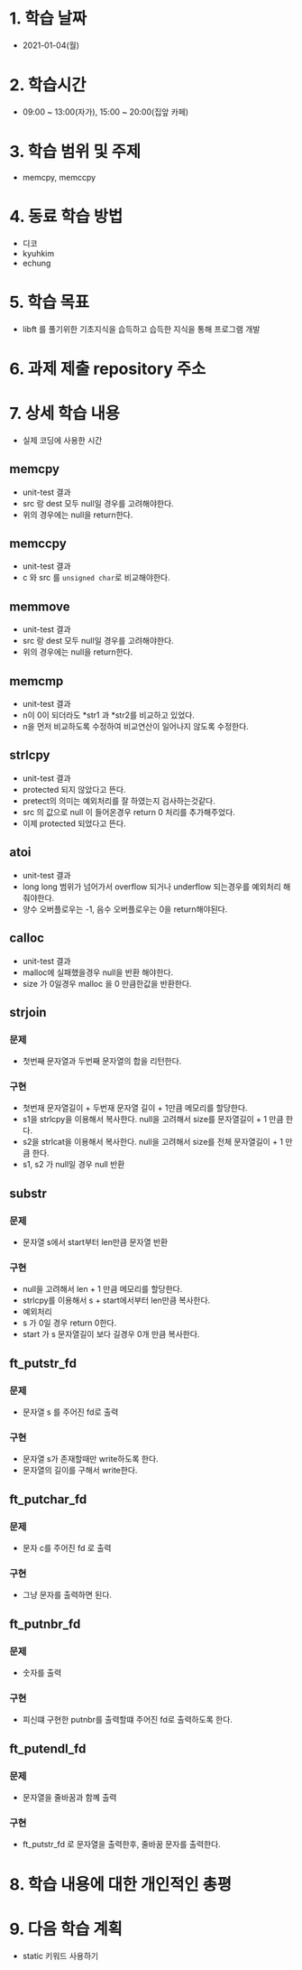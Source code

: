 # 1. 학습 날짜

* 2021-01-04(월)

# 2. 학습시간

* 09:00 ~ 13:00(자가), 15:00 ~ 20:00(집앞 카페)

# 3. 학습 범위 및 주제

* memcpy, memccpy

# 4. 동료 학습 방법

* 디코
 * kyuhkim
 * echung

# 5. 학습 목표

* libft 를 풀기위한 기초지식을 습득하고 습득한 지식을 통해 프로그램 개발

# 6. 과제 제출 repository 주소

# 7. 상세 학습 내용

* 실제 코딩에 사용한 시간

## memcpy
* unit-test 결과
 * src 랑 dest 모두 null일 경우를 고려해야한다.
 * 위의 경우에는 null을 return한다.

## memccpy
* unit-test 결과
 * c 와 src 를 `unsigned char`로 비교해야한다.

## memmove
* unit-test 결과
 * src 랑 dest 모두 null일 경우를 고려해야한다.
 * 위의 경우에는 null을 return한다.

## memcmp
* unit-test 결과
 * n이 0이 되더라도 *str1 과 *str2를 비교하고 있었다.
 * n을 먼저 비교하도록 수정하여 비교연산이 일어나지 않도록 수정한다.

## strlcpy
* unit-test 결과
 * protected 되지 않았다고 뜬다.
 * pretect의 의미는 예외처리를 잘 하였는지 검사하는것같다.
 * src 의 값으로 null 이 들어온경우 return 0 처리를 추가해주었다.
 * 이제 protected 되었다고 뜬다.

## atoi
* unit-test 결과
 * long long 범위가 넘어가서 overflow 되거나 underflow 되는경우를 예외처리 해줘야한다.
 * 양수 오버플로우는 -1, 음수 오버플로우는 0을 return해야된다.

## calloc
* unit-test 결과
 * malloc에 실패했을경우 null을 반환 해야한다.
 * size 가 0일경우 malloc 을 0 만큼한값을 반환한다.

## strjoin
### 문제
* 첫번째 문자열과 두번째 문자열의 합을 리턴한다.

### 구현
* 첫번재 문자열길이 + 두번재 문자열 길이 + 1만큼 메모리를 할당한다.
* s1을 strlcpy을 이용해서 복사한다. null을 고려해서 size를 문자열길이 + 1 만큼 한다.
* s2을 strlcat을 이용해서 복사한다. null을 고려해서 size를 전체 문자열길이 + 1 만큼 한다.
* s1, s2 가 null일 경우 null 반환

## substr
### 문제
* 문자열 s에서 start부터 len만큼 문자열 반환

### 구현
* null을 고려해서 len + 1 만큼 메모리를 할당한다.
* strlcpy를 이용해서 s + start에서부터 len만큼 복사한다.
* 예외처리
 * s 가 0일 경우 return 0한다.
 * start 가 s 문자열길이 보다 길경우 0개 만큼 복사한다.

## ft_putstr_fd
### 문제
* 문자열 s 를 주어진 fd로 출력

### 구현
* 문자열 s가 존재할때만 write하도록 한다.
* 문자열의 길이를 구해서 write한다.

## ft_putchar_fd
### 문제
* 문자 c를 주어진 fd 로 출력

### 구현
* 그냥 문자를 출력하면 된다.

## ft_putnbr_fd
### 문제
* 숫자를 출력

### 구현
* 피신떄 구현한 putnbr를 출력할떄 주어진 fd로 출력하도록 한다.

## ft_putendl_fd
### 문제
* 문자열을 줄바꿈과 함꼐 출력

### 구현
* ft_putstr_fd 로 문자열을 출력한후, 줄바꿈 문자를 출력한다.

# 8. 학습 내용에 대한 개인적인 총평

# 9. 다음 학습 계획

* static 키워드 사용하기 

